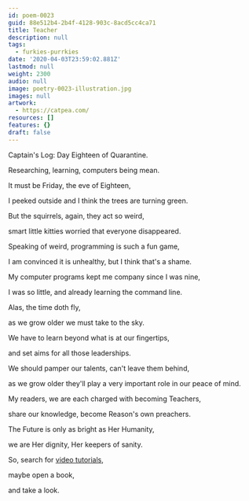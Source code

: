 ```yaml
---
id: poem-0023
guid: 88e512b4-2b4f-4128-903c-8acd5cc4ca71
title: Teacher
description: null
tags:
  - furkies-purrkies
date: '2020-04-03T23:59:02.881Z'
lastmod: null
weight: 2300
audio: null
image: poetry-0023-illustration.jpg
images: null
artwork:
  - https://catpea.com/
resources: []
features: {}
draft: false
---
```


Captain's Log: Day Eighteen of Quarantine.

Researching, learning, computers being mean.

It must be Friday, the eve of Eighteen,

I peeked outside and I think the trees are turning green.

But the squirrels, again, they act so weird,

smart little kitties worried that everyone disappeared.

Speaking of weird, programming is such a fun game,

I am convinced it is unhealthy, but I think that's a shame.

My computer programs kept me company since I was nine,

I was so little, and already learning the command line.

Alas, the time doth fly,

as we grow older we must take to the sky.

We have to learn beyond what is at our fingertips,

and set aims for all those leaderships.

We should pamper our talents, can't leave them behind,

as we grow older they'll play a very important role in our peace of mind.

My readers, we are each charged with becoming Teachers,

share our knowledge, become Reason's own preachers.

The Future is only as bright as Her Humanity,

we are Her dignity, Her keepers of sanity.

So, search for [video tutorials](https://catpea.com/),

maybe open a book,

and take a look.
